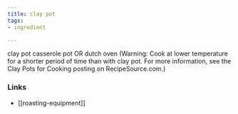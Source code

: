 ```yaml
---
title: clay pot
tags:
- ingredient

---
```

clay pot casserole pot OR dutch oven (Warning: Cook at lower temperature for a shorter period of time than with clay pot. For more information, see the Clay Pots for Cooking posting on RecipeSource.com.)

### Links

* [[roasting-equipment]]
